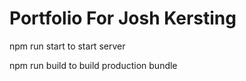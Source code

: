# Portfolio For Josh Kersting

npm run start to start server

npm run build to build production bundle
